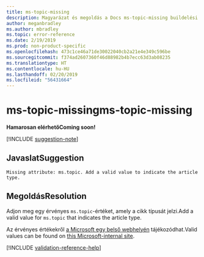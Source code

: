 ```yaml
---
title: ms-topic-missing
description: Magyarázat és megoldás a Docs ms-topic-missing buildelési problémájára
author: meganbradley
ms.author: mbradley
ms.topic: error-reference
ms.date: 2/19/2019
ms.prod: non-product-specific
ms.openlocfilehash: 473c1ce46a71de30022040cb2a21e4e349c596be
ms.sourcegitcommit: f374ad2607360f46d88982b4b7ecc63d3ab08235
ms.translationtype: HT
ms.contentlocale: hu-HU
ms.lasthandoff: 02/20/2019
ms.locfileid: "56431664"
---
```

# <a name="ms-topic-missing"></a><span data-ttu-id="a013a-103">ms-topic-missing</span><span class="sxs-lookup"><span data-stu-id="a013a-103">ms-topic-missing</span></span>

<span data-ttu-id="a013a-104">**Hamarosan elérhető**</span><span class="sxs-lookup"><span data-stu-id="a013a-104">**Coming soon!**</span></span>

[!INCLUDE [suggestion-note](includes/suggestion-note.md)]

## <a name="suggestion"></a><span data-ttu-id="a013a-105">Javaslat</span><span class="sxs-lookup"><span data-stu-id="a013a-105">Suggestion</span></span>

`Missing attribute: ms.topic. Add a valid value to indicate the article type.`

## <a name="resolution"></a><span data-ttu-id="a013a-106">Megoldás</span><span class="sxs-lookup"><span data-stu-id="a013a-106">Resolution</span></span>

<span data-ttu-id="a013a-107">Adjon meg egy érvényes `ms.topic`-értéket, amely a cikk típusát jelzi.</span><span class="sxs-lookup"><span data-stu-id="a013a-107">Add a valid value for `ms.topic` that indicates the article type.</span></span>

<span data-ttu-id="a013a-108">Az érvényes értékekről [a Microsoft egy belső webhelyén](https://docsmetadatatool.azurewebsites.net/whitelists) tájékozódhat.</span><span class="sxs-lookup"><span data-stu-id="a013a-108">Valid values can be found on [this Microsoft-internal site](https://docsmetadatatool.azurewebsites.net/whitelists).</span></span>

<!--make sure to add this file to your includes folder and verify the path-->
[!INCLUDE [validation-reference-help](includes/validation-reference-help.md)]
